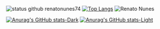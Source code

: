 ![status github renatonunes74](https://github-readme-stats.vercel.app/api?username=renatonunes74&show_icons=true&theme=github_dark)
[![Top Langs](https://github-readme-stats.vercel.app/api/top-langs/?username=renatonunes74&layout=compact)](https://github.com/anuraghazra/github-readme-stats)
![Renato Nunes](https://github-readme-stats.vercel.app/api?username=renatonunes74&show_icons=true&theme=transparent)

[![Anurag's GitHub stats-Dark](https://github-readme-stats.vercel.app/api?username=anuraghazra&show_icons=true&theme=dark#gh-dark-mode-only)](https://github.com/anuraghazra/github-readme-stats#gh-dark-mode-only)
[![Anurag's GitHub stats-Light](https://github-readme-stats.vercel.app/api?username=anuraghazra&show_icons=true&theme=default#gh-light-mode-only)](https://github.com/anuraghazra/github-readme-stats#gh-light-mode-only)
